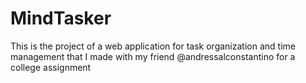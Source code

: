 # MindTasker
This is the project of a web application for task organization and time management that I made with my friend @andressalconstantino for a college assignment
